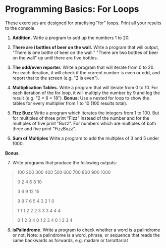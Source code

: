 # Programming Basics: For Loops

These exercises are designed for practising "for" loops. Print all your results to the console.

1. **Addition.** 
Write a program to add up the numbers 1 to 20.

2. **There are i bottles of beer on the wall.** 
Write a program that will output, "There is one bottle of beer on the wall." "There are two bottles of beer on the wall" up until there are five bottles. 

3. **The odd/even reporter.**
Write a program that will iterate from 0 to 20. For each iteration, it will check if the current number is even or odd, and report that to the screen (e.g. "2 is even").

4. **Multiplication Tables.**
Write a program that will iterate from 0 to 10. For each iteration of the for loop, it will multiply the number by 9 and log the result (e.g. "2 * 9 = 18").
**Bonus:** Use a nested for loop to show the tables for every multiplier from 1 to 10 (100 results total).

5. **Fizz Buzz**
Write a program which iterates the integers from 1 to 100. But for multiples of three print "Fizz" instead of the number and for the multiples of five print "Buzz". For numbers which are multiples of both three and five print "FizzBuzz".

6. **Sum of Multiples**
Write a program to add the multiples of 3 and 5 under 1000.

**Bonus** 

7. Write programs that produce the following outputs: 
>100 200 300 400 500 600 700 800 900 1000
>
>0 2 4 6 8 10
>
>3 6 9 12 15
>
>9 8 7 6 5 4 3 2 1 0
>
>1 1 1 2 2 2 3 3 3 4 4 4
>
>0 1 2 3 4 0 1 2 3 4 0 1 2 3 4

8. **isPalindrome.**
Write a program to check whether a word is a palindrome or not. 
Note: a palindrome is a word, phrase, or sequence that reads the same backwards as forwards, e.g. madam or tarrattarrat


